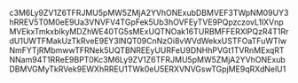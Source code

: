 c3M6Ly9ZV1Z6TFRJMU5pMW5ZMjA2YVhONExubDBMVEF3TWpNM09UY3hRREV5T0M0eE9Ua3VNVFV4TGpFek5Ub3hOVFEyTVE9PQpzczovL1lXVnpMVEkxTmkxblkyMDZhWE40TG5sMExUQTNOak16TURBMFFERXlPQzR4T1RrdU1UWTFMakUzTkRveE9EY3lNQT09CnNzOi8vWVdWekxUSTFOaTFuWTIwNmFYTjRMbmwwTFRNek5UQTBNREEyUURFeU9DNHhPVGt1TVRnMExqRTNNam94T1RReE9BPT0Kc3M6Ly9ZV1Z6TFRJMU5pMW5ZMjA2YVhONExubDBMVGMyTkRVek9EWXhRREU1TWk0eU5ERXVNVGswTGpjME9qRXdNelU1